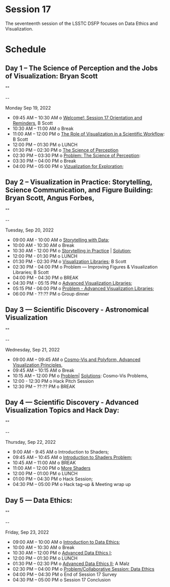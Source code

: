 # Session 17

The seventeenth session of the LSSTC DSFP focuses on Data Ethics and Visualization. 

# Schedule
 
## Day 1 – The Science of Perception and the Jobs of Visualization: Bryan Scott 

""

--

Monday Sep 19, 2022
* 09:45 AM – 10:30 AM o  [Welcome!: Session 17 Orientation and Reminders](), B Scott 
* 10:30 AM – 11:00 AM o Break 
* 11:00 AM – 12:00 PM o  [The Role of Visualization in a Scientific Workflow](): B Scott 
* 12:00 PM – 01:30 PM o LUNCH 
* 01:30 PM – 02:30 PM o  [The Science of Perception]()  
* 02:30 PM – 03:30 PM o  [Problem: The Science of Perception]():
* 03:30 PM – 04:00 PM o Break 
* 04:00 PM – 05:00 PM o [Vizualization for Exploration](); 
 
## Day 2 – Visualization in Practice: Storytelling, Science Communication, and Figure Building: Bryan Scott, Angus Forbes, 

""

-- 

Tuesday, Sep 20, 2022
* 09:00 AM - 10:00 AM o [Storytelling with Data](); 
* 10:00 AM - 10:30 AM o Break 
* 10:30 AM - 12:00 PM o [Storytelling in Practice]() | [Solution](); 
* 12:00 PM - 01:30 PM o LUNCH 
* 01:30 PM - 02:30 PM o [Visualization Libraries](); B Scott 
* 02:30 PM - 04:00 PM o Problem –– Improving Figures & Visualization Libraries; B Scott  
* 04:00 PM - 04:30 PM o BREAK 
* 04:30 PM - 05:15 PM o [Advanced Visualization Libraries](); 
* 05:15 PM - 06:00 PM o [Problem - Advanced Visualization Libraries](); 
* 06:00 PM - ??:?? PM o Group dinner 
 
## Day 3 — Scientific Discovery - Astronomical Visualization  

""

-- 

Wednesday, Sep 21, 2022
* 09:00 AM – 09:45 AM o  [Cosmo-Vis and Polyform, Advanced Visualization Principles](), 
* 09:45 AM – 10:15 AM o Break 
* 10:15 AM – 12:00 PM o  [Problem]()| [Solutions](): Cosmo-Vis Problems, 
* 12:00 - 12:30 PM o Hack Pitch Session 
* 12:30 PM – ??:?? PM o BREAK 

## Day 4 — Scientific Discovery - Advanced Visualization Topics and Hack Day: 

""

-- 

Thursday, Sep 22, 2022 

* 9:00 AM - 9:45 AM o Introduction to Shaders; 
* 09:45 AM – 10:45 AM o [Introduction to Shaders Problem](); 
* 10:45 AM – 11:00 AM o BREAK 
* 11:00 AM – 12:00 PM o  [More Shaders]()
* 12:00 PM – 01:00 PM o LUNCH 
* 01:00 PM – 04:30 PM o Hack Session;  
* 04:30 PM – 05:00 PM o Hack tag–up & Meeting wrap up 

 
## Day 5 — Data Ethics: 

""

--  

Friday, Sep 23, 2022
* 09:00 AM – 10:00 AM o [Introduction to Data Ethics]();   
* 10:00 AM – 10:30 AM o Break 
* 10:30 AM – 12:00 PM o [Advanced Data Ethics I](); 
* 12:00 PM – 01:30 PM o LUNCH 
* 01:30 PM – 02:30 PM o [Advanced Data Ethics II](); A Malz 
* 02:30 PM – 04:00 PM o [Problem/Collaborative Session: Data Ethics]() 
* 04:00 PM – 04:30 PM o End of Session 17 Survey
* 04:30 PM – 05:00 PM o Session 17 Conclusion

